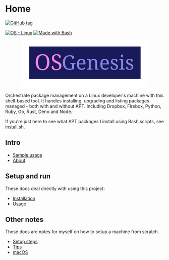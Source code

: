 # Home

[![GitHub tag](https://img.shields.io/github/tag/MichaelCurrin/os-genesis?include_prereleases=&sort=semver)](https://github.com/MichaelCurrin/os-genesis/releases/)

[![OS - Linux](https://img.shields.io/badge/OS-Linux-blue?logo=linux&logoColor=white)](https://www.linux.org/)
[![Made with Bash](https://img.shields.io/badge/Bash->%3D3-blue?logo=gnu-bash&logoColor=white)](https://www.gnu.org/software/bash/)

<p align="center">
    <img src="logo.svg" height="150px">
</p>

Orchestrate package management on a Linux developer's machine with this shell-based tool. It handles installing, upgrading and listing packages managed - both with and without APT. Including Dropbox, Firebox, Python, Ruby, Go, Rust, Deno and Node.

If you're just here to see what APT packages I install using Bash scripts, see [install.sh](https://github.com/MichaelCurrin/os-genesis/blob/master/genesis/apt/install.sh).


## Intro

- [Sample usage](sample-usage.md)
- [About](about.md)


## Setup and run

These docs deal directly with using this project:

- [Installation](installation.md)
- [Usage](usage.md)


## Other notes

These docs are notes for myself on how to setup a machine from scratch.

- [Setup steps](other/setup-steps.md)
- [Tips](other/tips.md)
- [macOS](other/mac-os.md)
